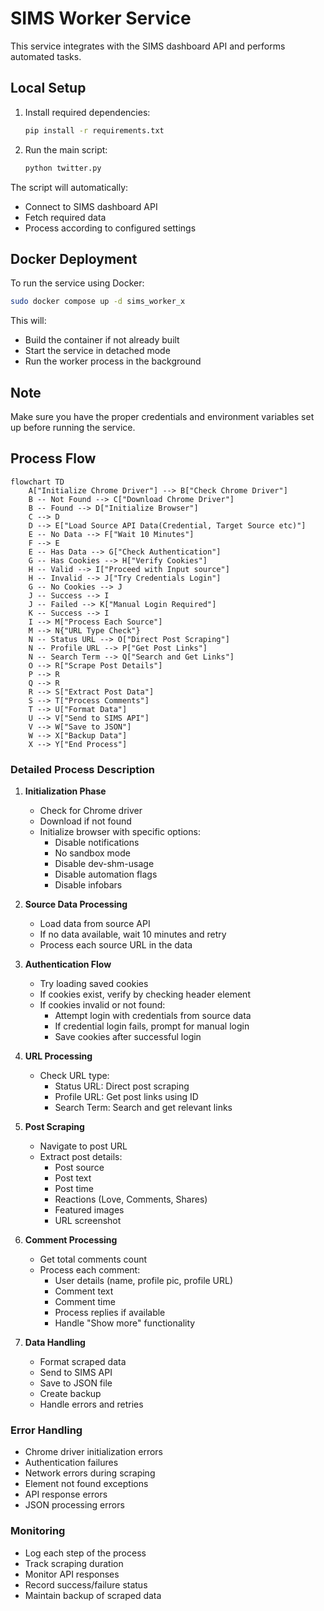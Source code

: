 # SIMS Worker Service

This service integrates with the SIMS dashboard API and performs automated tasks.

## Local Setup

1. Install required dependencies:
   ```bash
   pip install -r requirements.txt
   ```

2. Run the main script:
   ```bash
   python twitter.py
   ```

The script will automatically:
- Connect to SIMS dashboard API
- Fetch required data
- Process according to configured settings

## Docker Deployment

To run the service using Docker:

```bash
sudo docker compose up -d sims_worker_x
```

This will:
- Build the container if not already built
- Start the service in detached mode
- Run the worker process in the background

## Note

Make sure you have the proper credentials and environment variables set up before running the service.

## Process Flow

```mermaid
flowchart TD
    A["Initialize Chrome Driver"] --> B["Check Chrome Driver"]
    B -- Not Found --> C["Download Chrome Driver"]
    B -- Found --> D["Initialize Browser"]
    C --> D
    D --> E["Load Source API Data(Credential, Target Source etc)"]
    E -- No Data --> F["Wait 10 Minutes"]
    F --> E
    E -- Has Data --> G["Check Authentication"]
    G -- Has Cookies --> H["Verify Cookies"]
    H -- Valid --> I["Proceed with Input source"]
    H -- Invalid --> J["Try Credentials Login"]
    G -- No Cookies --> J
    J -- Success --> I
    J -- Failed --> K["Manual Login Required"]
    K -- Success --> I
    I --> M["Process Each Source"]
    M --> N{"URL Type Check"}
    N -- Status URL --> O["Direct Post Scraping"]
    N -- Profile URL --> P["Get Post Links"]
    N -- Search Term --> Q["Search and Get Links"]
    O --> R["Scrape Post Details"]
    P --> R
    Q --> R
    R --> S["Extract Post Data"]
    S --> T["Process Comments"]
    T --> U["Format Data"]
    U --> V["Send to SIMS API"]
    V --> W["Save to JSON"]
    W --> X["Backup Data"]
    X --> Y["End Process"]
```

### Detailed Process Description

1. **Initialization Phase**
   - Check for Chrome driver
   - Download if not found
   - Initialize browser with specific options:
     - Disable notifications
     - No sandbox mode
     - Disable dev-shm-usage
     - Disable automation flags
     - Disable infobars

2. **Source Data Processing**
   - Load data from source API
   - If no data available, wait 10 minutes and retry
   - Process each source URL in the data

3. **Authentication Flow**
   - Try loading saved cookies
   - If cookies exist, verify by checking header element
   - If cookies invalid or not found:
     - Attempt login with credentials from source data
     - If credential login fails, prompt for manual login
     - Save cookies after successful login

4. **URL Processing**
   - Check URL type:
     - Status URL: Direct post scraping
     - Profile URL: Get post links using ID
     - Search Term: Search and get relevant links

5. **Post Scraping**
   - Navigate to post URL
   - Extract post details:
     - Post source
     - Post text
     - Post time
     - Reactions (Love, Comments, Shares)
     - Featured images
     - URL screenshot

6. **Comment Processing**
   - Get total comments count
   - Process each comment:
     - User details (name, profile pic, profile URL)
     - Comment text
     - Comment time
     - Process replies if available
     - Handle "Show more" functionality

7. **Data Handling**
   - Format scraped data
   - Send to SIMS API
   - Save to JSON file
   - Create backup
   - Handle errors and retries

### Error Handling
- Chrome driver initialization errors
- Authentication failures
- Network errors during scraping
- Element not found exceptions
- API response errors
- JSON processing errors

### Monitoring
- Log each step of the process
- Track scraping duration
- Monitor API responses
- Record success/failure status
- Maintain backup of scraped data 